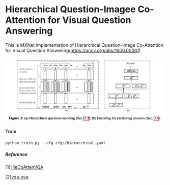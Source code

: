 # Hierarchical Question-Imagee Co-Attention for Visual Question Answering

This is MXNet implementation of Hierarchical Question-Image Co-Attention for Visual Question Answering(https://arxiv.org/abs/1606.00061)

![](./pics/hierarchical.jpg)

#### Train
`python train.py --cfg cfgs/hierarchical.yaml`

##### Reference
[1][HieCoAttenVQA](https://github.com/jiasenlu/HieCoAttenVQA)

[2][vqa-sva](https://github.com/shtechair/vqa-sva)
